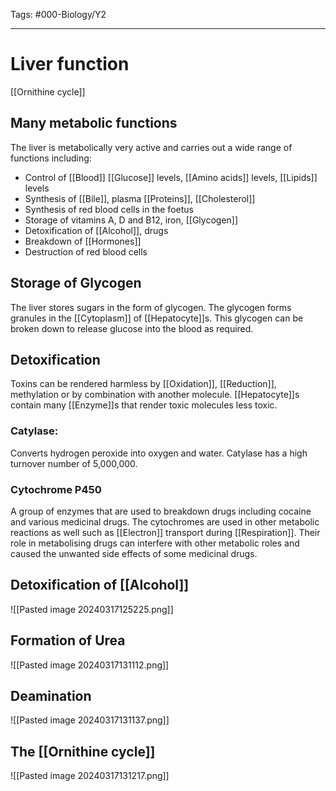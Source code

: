 Tags: #000-Biology/Y2 

---
# Liver function
[[Ornithine cycle]]

## Many metabolic functions
The liver is metabolically very active and carries out a wide range of functions including:
- Control of [[Blood]] [[Glucose]] levels, [[Amino acids]] levels, [[Lipids]] levels
- Synthesis of [[Bile]], plasma [[Proteins]], [[Cholesterol]]
- Synthesis of red blood cells in the foetus
- Storage of vitamins A, D and B12, iron, [[Glycogen]]
- Detoxification of [[Alcohol]], drugs
- Breakdown of [[Hormones]]
- Destruction of red blood cells

## Storage of Glycogen
The liver stores sugars in the form of glycogen. The glycogen forms granules in the [[Cytoplasm]] of [[Hepatocyte]]s. This glycogen can be broken down to release glucose into the blood as required.

## Detoxification
Toxins can be rendered harmless by [[Oxidation]], [[Reduction]], methylation or by combination with another molecule. [[Hepatocyte]]s contain many [[Enzyme]]s that render toxic molecules less toxic.
### Catylase:
Converts hydrogen peroxide into oxygen and water. Catylase has a high turnover number of 5,000,000.
### Cytochrome P450
A group of enzymes that are used to breakdown drugs including cocaine and various medicinal drugs. The cytochromes are used in other metabolic reactions as well such as [[Electron]] transport during [[Respiration]]. Their role in metabolising drugs can interfere with other metabolic roles and caused the unwanted side effects of some medicinal drugs.

## Detoxification of [[Alcohol]]
![[Pasted image 20240317125225.png]]

## Formation of Urea
![[Pasted image 20240317131112.png]]

## Deamination
![[Pasted image 20240317131137.png]]

## The [[Ornithine cycle]]
![[Pasted image 20240317131217.png]]